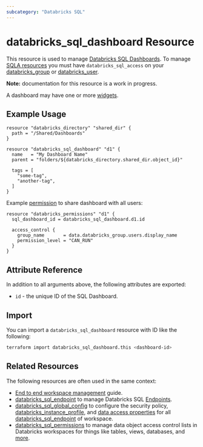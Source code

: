 ```yaml
---
subcategory: "Databricks SQL"
---
```

# databricks_sql_dashboard Resource

This resource is used to manage [Databricks SQL Dashboards](https://docs.databricks.com/sql/user/dashboards/index.html). To manage [SQLA resources](https://docs.databricks.com/sql/get-started/concepts.html) you must have `databricks_sql_access` on your [databricks_group](group.md#databricks_sql_access) or [databricks_user](user.md#databricks_sql_access).

**Note:** documentation for this resource is a work in progress.

A dashboard may have one or more [widgets](sql_widget.md).

## Example Usage

```hcl
resource "databricks_directory" "shared_dir" {
  path = "/Shared/Dashboards"
}

resource "databricks_sql_dashboard" "d1" {
  name   = "My Dashboard Name"
  parent = "folders/${databricks_directory.shared_dir.object_id}"

  tags = [
    "some-tag",
    "another-tag",
  ]
}
```

Example [permission](permissions.md) to share dashboard with all users:

```hcl
resource "databricks_permissions" "d1" {
  sql_dashboard_id = databricks_sql_dashboard.d1.id

  access_control {
    group_name       = data.databricks_group.users.display_name
    permission_level = "CAN_RUN"
  }
}
```

## Attribute Reference

In addition to all arguments above, the following attributes are exported:

* `id` - the unique ID of the SQL Dashboard.

## Import

You can import a `databricks_sql_dashboard` resource with ID like the following:

```bash
terraform import databricks_sql_dashboard.this <dashboard-id>
```

## Related Resources

The following resources are often used in the same context:

* [End to end workspace management](../guides/workspace-management.md) guide.
* [databricks_sql_endpoint](sql_endpoint.md) to manage Databricks SQL [Endpoints](https://docs.databricks.com/sql/admin/sql-endpoints.html).
* [databricks_sql_global_config](sql_global_config.md) to configure the security policy, [databricks_instance_profile](instance_profile.md), and [data access properties](https://docs.databricks.com/sql/admin/data-access-configuration.html) for all [databricks_sql_endpoint](sql_endpoint.md) of workspace.
* [databricks_sql_permissions](sql_permissions.md) to manage data object access control lists in Databricks workspaces for things like tables, views, databases, and [more](https://docs.databricks.com/security/access-control/table-acls/object-privileges.html).
